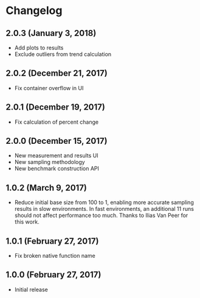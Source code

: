 # Changelog

## 2.0.3 (January 3, 2018)

- Add plots to results
- Exclude outliers from trend calculation

## 2.0.2 (December 21, 2017)

- Fix container overflow in UI

## 2.0.1 (December 19, 2017)

- Fix calculation of percent change

## 2.0.0 (December 15, 2017)

- New measurement and results UI
- New sampling methodology
- New benchmark construction API

## 1.0.2 (March 9, 2017)

- Reduce initial base size from 100 to 1, enabling more accurate sampling results in slow environments.
  In fast environments, an additional 11 runs should not affect performance too much.
  Thanks to Ilias Van Peer for this work.

## 1.0.1 (February 27, 2017)

- Fix broken native function name

## 1.0.0 (February 27, 2017)

- Initial release
